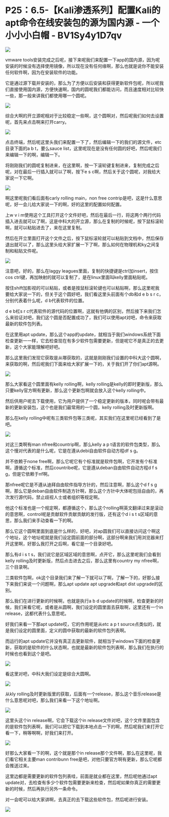 # P25：6.5-【Kali渗透系列】配置Kali的apt命令在线安装包的源为国内源 - 一个小小小白帽 - BV1Sy4y1D7qv

![](img/3e1acf1774eeb8768b115e79aced5e7e_0.png)

vmware tools安装完成之后呢，接下来呢我们来配置一下app的国内源，因为呢安装的时候没有选择使用镜像，所以现在没有任何缘啊，那么也就是说你不能安装任何软件啊，因为在安装软件的功能。

它是通过源下载并安装的，那么为了方便以后安装和获得更新软件包呢，所以呢我们直接使用国内源，方便快速啊，国内的圆呢我们都能访问，而且速度相对比较快一些，那一般来讲我们都使用哪一个圆呢。



![](img/3e1acf1774eeb8768b115e79aced5e7e_2.png)

综合大啊的开立源呢相对于比较稳定一些啊，这个圆啊对，然后呢我们如何去设置呢，首先来点击啊来打开carry。



![](img/3e1acf1774eeb8768b115e79aced5e7e_4.png)

点击终端，然后呢这里头我们来配置一下了，然后编辑一下的我们的源文件，etc目录下面的a b t，要么sauce list，这里呢现在是没有任何圆的好吧，然后呢我们来编辑一下的啊，编辑一下。

将刚刚我们的圆呢复制进来，在这里啊，按一下滚轮键复制进来，复制完成之后呢，对在最后一行插入就可以了啊，按下e s c啊，然后关于这个圆呢，对我给大家说一下它啊。



![](img/3e1acf1774eeb8768b115e79aced5e7e_6.png)

啊这里呢我们看后面有carly rolling main，non free contrip是吧，这是什么意思呢，好一会儿给大家说一下的啊，好的这里的配置如何配置。

上w v i m使用这个工具打开这个文件好吧，然后在最后一行，将这两个两行代码插入进去就可以了啊，这是中科大的开立源，那么在复制的时候呢，按下鼠标滚轮啊，就可以粘贴进去了，来在这里复制。

然后在开立里面打开这个文件之后，按下鼠标滚轮就可以粘贴到文档中，然后保存退出就可以了，那么这里头给大家扩展一下了啊，那么如何在物理机和ky之间复制和粘贴文件呢。



![](img/3e1acf1774eeb8768b115e79aced5e7e_8.png)

注意吧，好的，那么在laggy leagues里面，复制的快捷键是ctrl加insert，按住cos ctrl键，再加映射的就可以复制了，是在linux里面叫kelly里面粘贴呢。

按住shift加影视的可以粘贴，或者是按鼠标滚轮键也可以粘贴啊，那么这里呢我要给大家说一下的，但关于这个圆好吧，我们看这里头前面有个db和d e b s r c，分别代表着什么呢，d b代表软件的位置。

d e b杠s r c代表软件的源代码的位置啊，这就有他俩的区别，然后接下来我们怎么来验证对吧，我们这个圆是否配置成功了，我们可以使用apt对吧，命令来获取最新的软件包列表。

在这里用apt update，那么这个app的update，就相当于我们windows系统下面检查更新一一样，它去检查现在有多少软件包需要更新，但是呢它不是真正的去更新，这个大家能理解吧好吧。

那么这里我们发现它获取是从哪获取的，这就是刚刚我们设置的中科大这个圆啊，来获取的啊，然后呢我们下面来给大家扩展一下的，关于我们开了你们apt源啊。



![](img/3e1acf1774eeb8768b115e79aced5e7e_10.png)

那么大家看这个圆里面有kelly rolling啊，kelly rolling是kelly的即时更新版，那么只要kelly官方啊有更新，那么这个更新包啊就会放入这个kelly rolling中。

然后供用户呢去下载使用，它为用户提供了一个稳定更新的版本，同时呢会带有最新的更新安装包，这个也是我们最常用的一个圆，kelly rolling及时更新版啊。

那么在kelly rolling中呢有三类软件包等三类呢，其实我们在这里呢已经看到了是吧。

![](img/3e1acf1774eeb8768b115e79aced5e7e_12.png)

对这三类啊有man nfree和countrip啊，那么kelly a p t语言的软件包类型，那么这个慢对代表的是什么呢，它是在遵从debi自由软件自动方程df s g。

并不依赖于none free啊，那么它呢它有个标准就是软件包啊，它开发有个标准啊，遵循这个标准，然后countribe呢，它是遵从deban自由软件自动方程d f s g，但是它依赖于nf啊。

那nfree呢它是不遵从迪拜自由软件指导方针的，然后注意啊，那么这个d f s g啊，那么它是deban自由软件制造方针啊，那么这个方针中大体呢包括自由的，再次发行源代码，禁止歧视人士或者组织等规定啊。

他这个标准也是一个规定啊，都遵循这个，那么这个rolling啊英文翻译过来是滚动的意思啊，control呢是贡献软件贡献贡献的发行版，还有这个d i s t s区域的意思，那么我们来手动查看一下的啊。

那么它这个圆啊里面到底是什么样的，好吧，对ap圆我们可以直接访问这个啊这个地址，这个地址呢就是我们设定圆前面的部分啊，这部分啊来我们用浏览器来打开这里啊，好那么我打开之后啊，看它是一个目录好吧。

那么有d i s t s，我们说它是区域区域的意思啊，点开它，那么这里呢我们会看到kelly rolling及时更新版，然后点击进去之后，那么这里有country my nfree啊，三个目录啊。

三类软件包啊，ok这个目录我们来了解一下就可以了啊，了解一下的，好那么接下来我们来说一个问题啊，那么apt update apt upgrade和apt dist upgrade的区别。

那么我们在进行更新的时候啊，也就是执行a b d update的时候啊，检查更新的时候，我们来看它呢，或者是从圆啊，我们设定的圆里面去获取啊，这里还有一个in release，这都代表什么意思呢。

好我们来看一下那apt update哎，它的作用呢是从etc a p t source点类似的，就是我们设定的圆里面，定义的圆中获取的最新的软件包列表啊。

而运行的apt update它并没有真正去更新软件，就相当于windows下面的检查更新，获取的是软件的什么状态啊，也就是最新的软件包列表啊，那么我们在执行的时候也也看到这个是吧。



![](img/3e1acf1774eeb8768b115e79aced5e7e_14.png)

看这里对吧，中科大我们设定是综合大圆啊。

![](img/3e1acf1774eeb8768b115e79aced5e7e_16.png)

从kly rolling及时更新版里的获取，后面有一个release，那么这个音乐release是什么意思呢对吧，那么我们来看一下这个地址啊。



![](img/3e1acf1774eeb8768b115e79aced5e7e_18.png)

这里头这个in release啊，它会下载这个in release文件对吧，这个文件里面包含的是软件包列表啊，我们可以把它下载到本地点击一下的啊，然后呢我们来打开它看一下，稍等啊啊，好我们来打开。



![](img/3e1acf1774eeb8768b115e79aced5e7e_20.png)

好那么大家看一下的啊，这个就是那个in release那个文件啊，那么在这里呢，我们看它相关主要man contribunn free是吧，对他只要官方啊有更新，那么它呢都会推送过来。

这里边都是需要更新的软件包列表哇，前面是就业都在这里，然后呢他通过apt update对，去检查有多少个软件包需要更新来检查，然后呢如果你真正的需要更新的时候，然后再执行另外一条命令。

对一会呢可以给大家讲啊，去真正的去下载这些软件包，然后呢进行安装。

![](img/3e1acf1774eeb8768b115e79aced5e7e_22.png)
